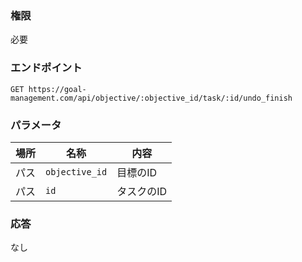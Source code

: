 ### 権限
必要

### エンドポイント
```
GET https://goal-management.com/api/objective/:objective_id/task/:id/undo_finish
```


### パラメータ
| 場所  | 名称     | 内容        |
|-----|--------|-----------|
| パス  | `objective_id` | 目標のID |
| パス  | `id` | タスクのID |

### 応答
なし



